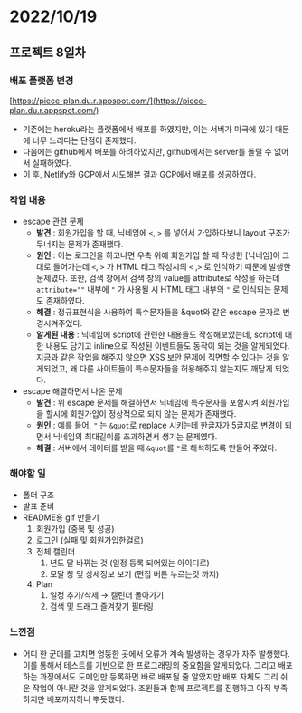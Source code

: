 # 2022/10/19

## 프로젝트 8일차

### 배포 플랫폼 변경

[https://piece-plan.du.r.appspot.com/](https://piece-plan.du.r.appspot.com/)

- 기존에는 heroku라는 플랫폼에서 배포를 하였지만, 이는 서버가 미국에 있기 때문에 너무 느리다는 단점이 존재했다.
- 다음에는 github에서 배포를 하려하였지만, github에서는 server를 돌릴 수 없어서 실패하였다.
- 이 후, Netlify와 GCP에서 시도해본 결과 GCP에서 배포를 성공하였다.

### 작업 내용

- escape 관련 문제
    - **발견** : 회원가입을 할 때, 닉네임에 `<`, `>` 를 넣어서 가입하다보니 layout 구조가 무너지는 문제가 존재했다.
    - **원인** : 이는 로그인을 하고나면 우측 위에 회원가입 할 때 작성한 [닉네임]이 그대로 들어가는데 `<`, `>` 가 HTML 태그 작성시의 `<` ,`>` 로 인식하기 때문에 발생한 문제였다. 또한, 검색 창에서 검색 창의 value를 attribute로 작성을 하는데 `attribute=""` 내부에 `"` 가 사용될 시 HTML 태그 내부의 `"` 로 인식되는 문제도 존재하였다.
    - **해결** : 정규표현식을 사용하여 특수문자들을 &quot와 같은 escape 문자로 변경시켜주었다.
    - **알게된 내용** : 닉네임에 script에 관련한 내용들도 작성해보았는데, script에 대한 내용도 담기고 inline으로 작성된 이벤트들도 동작이 되는 것을 알게되었다. 지금과 같은 작업을 해주지 않으면 XSS 보안 문제에 직면할 수 있다는 것을 알게되었고, 왜 다른 사이트들이 특수문자들을 허용해주지 않는지도 깨닫게 되었다.
- escape 해결하면서 나온 문제
    - **발견** : 위 escape 문제를 해결하면서 닉네임에 특수문자를 포함시켜 회원가입을 할시에 회원가입이 정상적으로 되지 않는 문제가 존재했다.
    - **원인** : 예를 들어, `"` 는 `&quot`로 replace 시키는데 한글자가 5글자로 변경이 되면서 닉네임의 최대길이를 초과하면서 생기는 문제였다.
    - **해결** : 서버에서 데이터를 받을 때 `&quot`를 `"`로 해석하도록 만들어 주었다.

  

### 해야할 일

- 폴더 구조
- 발표 준비
- README용 gif 만들기
    1. 회원가입 (중복 및 성공)
    2. 로그인 (실패 및 회원가입한걸로)
    3. 전체 캘린더 
        1. 년도 달 바뀌는 것 (일정 등록 되어있는 아이디로)
        2. 모달 창 및 상세정보 보기 (편집 버튼 누르는것 까지)
    4. Plan
        1. 일정 추가/삭제 → 캘린더 돌아가기
        2. 검색 및 드래그 즐겨찾기 필터링

### 느낀점

- 어디 한 군데를 고치면 엉뚱한 곳에서 오류가 계속 발생하는 경우가 자주 발생했다. 이를 통해서 테스트를 기반으로 한 프로그래밍의 중요함을 알게되었다. 그리고 배포하는 과정에서도 도메인만 등록하면 바로 배포될 줄 알았지만 배포 자체도 그리 쉬운 작업이 아니란 것을 알게되었다. 조원들과 함께 프로젝트를 진행하고 아직 부족하지만 배포까지하니 뿌듯했다.